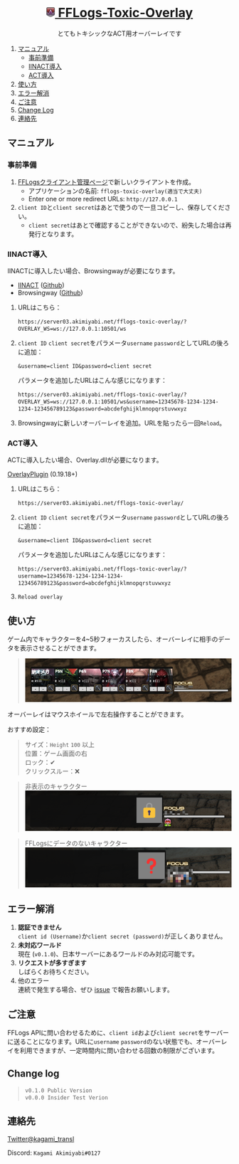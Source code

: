 <!-- PROJECT LOGO -->
<br />
<div align="center">
<a href="https://github.com/callieniera/fflogs-toxic-overlay/">
<h1><img src="img/icon.webp" alt="Logo" width="20"> FFLogs-Toxic-Overlay</h1>
</a>


  <p align="center">
    とてもトキシックなACT用オーバーレイです
  </p>
</div>

  <ol>
    <li>
      <a href="#%E4%BA%8B%E5%89%8D%E6%BA%96%E5%82%99">マニュアル</a>
      <ul>
        <li><a href="#built-with">事前準備</a></li>
        <li><a href="#iinact%E5%B0%8E%E5%85%A5">IINACT導入</a></li>
        <li><a href="#act%E5%B0%8E%E5%85%A5">ACT導入</a></li>
      </ul>
    </li>
    <li><a href="#%E4%BD%BF%E3%81%84%E6%96%B9">使い方</a></li>
    <li><a href="#エラー解消">エラー解消</a></li>
    <li><a href="#%E3%81%94%E6%B3%A8%E6%84%8F">ご注意</a></li>
    <li><a href="#change-log">Change Log</a></li>
    <li><a href="#%E9%80%A3%E7%B5%A1%E5%85%88">連絡先</a></li>
  </ol>

## マニュアル

### 事前準備

1. [FFLogsクライアント管理ページ](https://ja.fflogs.com/api/clients/)で新しいクライアントを作成。
    - アプリケーションの名前: `fflogs-toxic-overlay(適当で大丈夫)`
    - Enter one or more redirect URLs: `http://127.0.0.1`
2. `client ID`と`client secret`はあとで使うので一旦コピーし、保存してください。
    - `client secret`はあとで確認することができないので、紛失した場合は再発行となります。

### IINACT導入
IINACTに導入したい場合、Browsingwayが必要になります。

 - [IINACT](https://www.iinact.com/) ([Github](https://github.com/marzent/IINACT))
 - Browsingway ([Github](https://github.com/Styr1x/Browsingway)) 

1. URLはこちら：
    ```
    https://server03.akimiyabi.net/fflogs-toxic-overlay/?OVERLAY_WS=ws://127.0.0.1:10501/ws
    ```
2. `client ID` `client secret`をパラメータ`username` `password`としてURLの後ろに追加：
    ```
    &username=client ID&password=client secret
    ```
    パラメータを追加したURLはこんな感じになります：
    ```
    https://server03.akimiyabi.net/fflogs-toxic-overlay/?OVERLAY_WS=ws://127.0.0.1:10501/ws&username=12345678-1234-1234-1234-123456789123&password=abcdefghijklmnopqrstuvwxyz
    ``` 
3. Browsingwayに新しいオーバーレイを追加。URLを貼ったら一回`Reload`。

### ACT導入
ACTに導入したい場合、Overlay.dllが必要になります。

[OverlayPlugin](https://github.com/OverlayPlugin/OverlayPlugin/releases) (0.19.18+)

1. URLはこちら：
    ```
    https://server03.akimiyabi.net/fflogs-toxic-overlay/
    ```
2. `client ID` `client secret`をパラメータ`username` `password`としてURLの後ろに追加：
    ```
    &username=client ID&password=client secret
    ```
    パラメータを追加したURLはこんな感じになります：
    ```
    https://server03.akimiyabi.net/fflogs-toxic-overlay/?username=12345678-1234-1234-1234-123456789123&password=abcdefghijklmnopqrstuvwxyz
    ```

3. `Reload overlay`

## 使い方
ゲーム内でキャラクターを4~5秒フォーカスしたら、オーバーレイに相手のデータを表示させることができます。

 > <img src="img/showcase1.png" alt="Showcase1">

オーバーレイはマウスホイールで左右操作することができます。

おすすめ設定：

 > サイズ：`Height` `100` 以上  
 > 位置：ゲーム画面の右  
 > ロック：✔  
 > クリックスルー：❌

 > 非表示のキャラクター  
 > <img src="img/showcaseHide.png" alt="ShowcaseHide" width="500">


 > FFLogsにデータのないキャラクター  
 > <img src="./img/showcase404.png" alt="Showcase404" width="500">

## エラー解消

1. **認証できません**   
    `client id (Username)`か`client secret (password)`が正しくありません。
2. **未対応ワールド**  
    現在 (`v0.1.0`)、日本サーバーにあるワールドのみ対応可能です。 
3. **リクエストが多すぎます**  
    しばらくお待ちください。
4. 他のエラー  
    連続で発生する場合、ぜひ [issue](https://github.com/callieniera/fflogs-toxic-overlay/issues) で報告お願いします。
## ご注意
FFLogs APIに問い合わせるために、`client id`および`client secret`をサーバーに送ることになります。URLに`username` `password`のない状態でも、オーバーレイを利用できますが、一定時間内に問い合わせる回数の制限がございます。

## Change log
 > ``` 
 > v0.1.0 Public Version  
 > v0.0.0 Insider Test Verion  
 > ```
## 連絡先

[Twitter@kagami_transl](https://twitter.com/kagami_transl)

Discord: `Kagami Akimiyabi#0127`